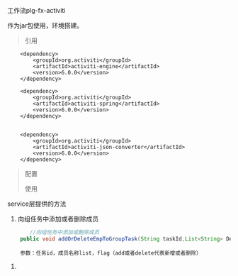 工作流plg-fx-activiti

作为jar包使用，环境搭建。

> 引用

```
    <dependency>
        <groupId>org.activiti</groupId>
        <artifactId>activiti-engine</artifactId>
        <version>6.0.0</version>
    </dependency>

    <dependency>
        <groupId>org.activiti</groupId>
        <artifactId>activiti-spring</artifactId>
        <version>6.0.0</version>
    </dependency>


    <dependency>
        <groupId>org.activiti</groupId>
        <artifactId>activiti-json-converter</artifactId>
        <version>6.0.0</version>
    </dependency>
```

> 配置
>
> 使用

service层提供的方法

1. 向组任务中添加或者删除成员

```java
       //向组任务中添加或删除成员
    public void addOrDeleteEmpToGroupTask(String taskId,List<String> DelaUserName,String flag)
```

        参数：任务id，成员名称list，flag（add或者delete代表新增或者删除）

1. 




